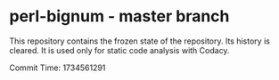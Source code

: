 # perl-bignum - master branch

This repository contains the frozen state of the repository.
Its history is cleared. It is used only for static code
analysis with Codacy.

Commit Time: 1734561291